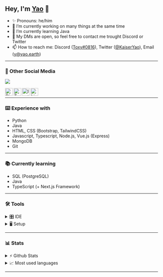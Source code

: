 
## Hey, I'm [Yao](https://yaokaiser.ch) 👋
<!-- [![alt text][1.1]][1]-->


- ✨ Pronouns: he/him
- 🔭 I’m currently working on many things at the same time
- 🌱 I’m currently learning Java
- 💬 My DMs are open, so feel free to contact me trought Discord or Twitter
- 📫 How to reach me: Discord ([Toxy#0816](https://discord.com/users/649332192119357460)), Twitter ([@KaiserYao](https://twitter.com/KaiserYao)), Email ([y@yao.earth](mailto:y@yao.earth))

---

### 📱 Other Social Media


[![](https://discord.c99.nl/widget/theme-4/649332192119357460.png)](https://discord.com/users/649332192119357460)


[<img align="left" alt="Discord" width="25px" src="https://user-images.githubusercontent.com/74461477/125820556-58470afc-206e-4b9b-8684-1707e637c253.png"/>][discord]
[<img align="left" alt="Twitter" width="25px" src="https://user-images.githubusercontent.com/74461477/125820562-2e7cf54d-355b-4ce4-a95b-072fc76799ec.png"/>][twitter]
[<img align="left" alt="Instagram" width="25px" src="https://user-images.githubusercontent.com/74461477/125820547-2c92c856-59b7-40ea-802c-796be8ee3c92.png"/>][instagram]
[<img align="left" alt="Linkedin" width="25px" src="https://user-images.githubusercontent.com/74461477/139423303-d8791117-ba5a-4f5f-8f32-2f6c7f87047d.png"/>][linkedin]

<br>

---

### ⌨️ Experience with
- Python
- Java
- HTML, CSS (Bootstrap, TailwindCSS)
- Javascript, Typescript, Node.js, Vue.js (Express)
- MongoDB
- Git

---

### 📚 Currently learning
- SQL (PostgreSQL)
- Java
- TypeScript (+ Next.js Framework)

---

### 🛠 Tools

<details>
  <summary>🎛 IDE</summary>
  <p>
    <li> <a href="https://code.visualstudio.com">Visual Studio Code</a> </li>
    <li> <a href="https://visualstudio.com">Visual Studio</a> </li>
    <li> <a href="https://www.jetbrains.com/de-de/pycharm/download/">PyCharm</a> </li>
    <li> <a href="https://www.jetbrains.com/de-de/idea/">IntelliJ IDEA</a> </li>
  </p>
</details>

<details>
  <summary>🖥 Setup</summary>

- [Notebooks](#usage)
	- [Huawei MateBook Pro X](https://consumer.huawei.com/ch/laptops/matebook-x-pro-2020/)
	- [Apple MacBook Air](https://www.apple.com/macbook-air/)
</details>

---

### 📊 Stats

<!-- https://github-readme-stats.vercel.app/api?username=kaiseryao&show_icons=true&theme=cobalt -->

<details>
  <summary>⚡️ Github Stats</summary>
  <br>
  <img align="center" alt="kaiseryao's GitHub stats" src="https://github-readme-stats.vercel.app/api?username=kaiseryao&show_icons=true&theme=cobalt" />
</details>

<details>
  <summary>📈 Most used languages</summary>
  <br>
  <img align="center" alt="kaiseryao's most used languages" src="https://github-readme-stats.vercel.app/api/top-langs/?username=kaiseryao&langs_count=8&theme=cobalt" />
</details>

---

<!--
![instagram](https://user-images.githubusercontent.com/74461477/125820547-2c92c856-59b7-40ea-802c-796be8ee3c92.png)
![discord](https://user-images.githubusercontent.com/74461477/125820556-58470afc-206e-4b9b-8684-1707e637c253.png)
![twitter](https://user-images.githubusercontent.com/74461477/125820562-2e7cf54d-355b-4ce4-a95b-072fc76799ec.png)
![linkedin](https://user-images.githubusercontent.com/74461477/139423303-d8791117-ba5a-4f5f-8f32-2f6c7f87047d.png)
-->

[discord]: https://discord.com/users/649332192119357460
[Twitter]: https://twitter.com/KaiserYao
[instagram]: https://instagram.com/its_toxy_
[linkedin]: https://linkedin.com/in/yaokaiser
